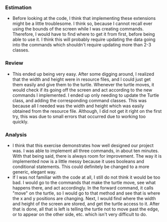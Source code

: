### Estimation
* Before looking at the code, I think that implementing these extensions might be a little troublesome. 
I think so, because I cannot recall ever using the bounds of the screen while I was creating commands. Therefore, I 
would have to find where to get it from first, before being able to use it. I think this will probably require updating the data
going into the commands which shouldn't require updating more than 2-3 classes.
### Review
* This ended up being very easy. After some digging around, I realized that the width and height were in resource files, and I 
could just get them easily and give them to the turtle. Whenever the turtle moves, it would check if its going off the screen
and act according to the new commands I implemented. I ended up only needing to update the Turtle class, and adding the corresponding
command classes. This was because all I needed was the width and height which was easily obtained from the resource file. Although,
I did not get it right on the first try, this was due to small errors that occurred due to working too quickly. 
### Analysis
* I think that this exercise demonstrates how well designed our project was. I was able to implement all three
commands, in about ten minutes. With that being said, there is always room for improvement. The way it is implemented now is a 
little messy because it uses booleans and conditional statements. This could definitely be changed to a more generic, elegant way.
* If I was not familiar with the code at all, I still do not think it would be too bad. I would go to the commands that make
the turtle move, see what happens there, and act accordingly. In the forward command, it calls "move" on the turtle, so I would
go to that method and see that is where the x and y positions are changing. Next, I would find where the width and height of the 
screen are stored, and get the turtle access to it. After that is done, all that is left is telling the turtle not to move past
the edge, or to appear on the other side, etc. which isn't very difficult to do.